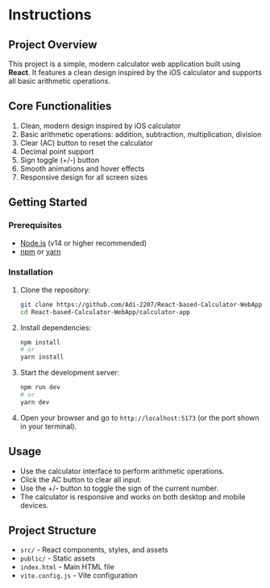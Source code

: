 # Instructions

## Project Overview
This project is a simple, modern calculator web application built using **React**. It features a clean design inspired by the iOS calculator and supports all basic arithmetic operations.

## Core Functionalities

1. Clean, modern design inspired by iOS calculator
2. Basic arithmetic operations: addition, subtraction, multiplication, division
3. Clear (AC) button to reset the calculator
4. Decimal point support
5. Sign toggle (+/-) button
6. Smooth animations and hover effects
7. Responsive design for all screen sizes

## Getting Started

### Prerequisites
- [Node.js](https://nodejs.org/) (v14 or higher recommended)
- [npm](https://www.npmjs.com/) or [yarn](https://yarnpkg.com/)

### Installation
1. Clone the repository:
   ```bash
   git clone https://github.com/Adi-2207/React-based-Calculator-WebApp.git
   cd React-based-Calculator-WebApp/calculator-app
   ```
2. Install dependencies:
   ```bash
   npm install
   # or
   yarn install
   ```
3. Start the development server:
   ```bash
   npm run dev
   # or
   yarn dev
   ```
4. Open your browser and go to `http://localhost:5173` (or the port shown in your terminal).

## Usage
- Use the calculator interface to perform arithmetic operations.
- Click the AC button to clear all input.
- Use the +/- button to toggle the sign of the current number.
- The calculator is responsive and works on both desktop and mobile devices.

## Project Structure
- `src/` - React components, styles, and assets
- `public/` - Static assets
- `index.html` - Main HTML file
- `vite.config.js` - Vite configuration




